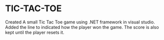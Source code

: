 # TIC-TAC-TOE
Created A small Tic Tac Toe game using .NET framework in visual studio. Added the line to indicated how the player won the game. The score is also kept until the player resets it.
